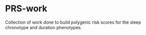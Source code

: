# PRS-work
Collection of work done to build polygenic risk scores for the sleep chronotype and duration phenotypes.
